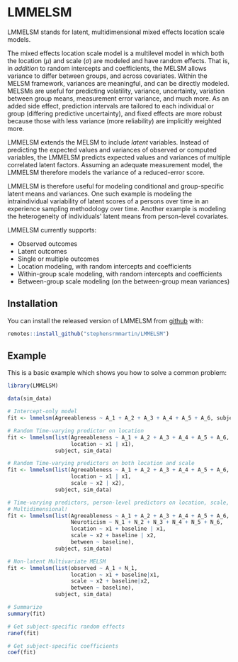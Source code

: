 
# LMMELSM

<!-- badges: start -->
<!-- badges: end -->

LMMELSM stands for latent, multidimensional mixed effects location scale models.

The mixed effects location scale model is a multilevel model in which both the location ($\mu$) and scale ($\sigma$) are modeled and have random effects.
That is, in *addition* to random intercepts and coefficients, the MELSM allows variance to differ between groups, and across covariates.
Within the MELSM framework, variances are meaningful, and can be directly modeled.
MELSMs are useful for predicting volatility, variance, uncertainty, variation between group means, measurement error variance, and much more.
As an added side effect, prediction intervals are tailored to each individual or group (differing predictive uncertainty), and fixed effects are more robust because those with less variance (more reliability) are implicitly weighted more.

LMMELSM extends the MELSM to include *latent* variables.
Instead of predicting the expected values and variances of observed or computed variables, the LMMELSM predicts expected values and variances of multiple correlated latent factors.
Assuming an adequate measurement model, the LMMELSM therefore models the variance of a reduced-error score.

LMMELSM is therefore useful for modeling conditional and group-specific latent means and variances.
One such example is modeling the intraindividual variability of latent scores of a persons over time in an experience sampling methodology over time.
Another example is modeling the heterogeneity of individuals' latent means from person-level covariates.

LMMELSM currently supports:
- Observed outcomes
- Latent outcomes
- Single or multiple outcomes
- Location modeling, with random intercepts and coefficients
- Within-group scale modeling, with random intercepts and coefficients
- Between-group scale modeling (on the between-group mean variances)

## Installation

You can install the released version of LMMELSM from [github](https://github.com/stephensrmmartin/LMMELSM) with:

``` r
remotes::install_github("stephensrmmartin/LMMELSM")
```

## Example

This is a basic example which shows you how to solve a common problem:

``` r
library(LMMELSM)

data(sim_data)

# Intercept-only model
fit <- lmmelsm(Agreeableness ~ A_1 + A_2 + A_3 + A_4 + A_5 + A_6, subject, sim_data)

# Random Time-varying predictor on location
fit <- lmmelsm(list(Agreeableness ~ A_1 + A_2 + A_3 + A_4 + A_5 + A_6,
                    location ~ x1 | x1),
               subject, sim_data)

# Random Time-varying predictors on both location and scale
fit <- lmmelsm(list(Agreeableness ~ A_1 + A_2 + A_3 + A_4 + A_5 + A_6,
                    location ~ x1 | x1,
                    scale ~ x2 | x2),
               subject, sim_data)

# Time-varying predictors, person-level predictors on location, scale, and between-group variance
# Multidimensional!
fit <- lmmelsm(list(Agreeableness ~ A_1 + A_2 + A_3 + A_4 + A_5 + A_6,
                    Neuroticism ~ N_1 + N_2 + N_3 + N_4 + N_5 + N_6,
                    location ~ x1 + baseline | x1,
                    scale ~ x2 + baseline | x2,
                    between ~ baseline),
               subject, sim_data)

# Non-latent Multivariate MELSM
fit <- lmmelsm(list(observed ~ A_1 + N_1,
                    location ~ x1 + baseline|x1,
                    scale ~ x2 + baseline|x2,
                    between ~ baseline),
               subject, sim_data)

# Summarize
summary(fit)

# Get subject-specific random effects
ranef(fit)

# Get subject-specific coefficients
coef(fit)

```

